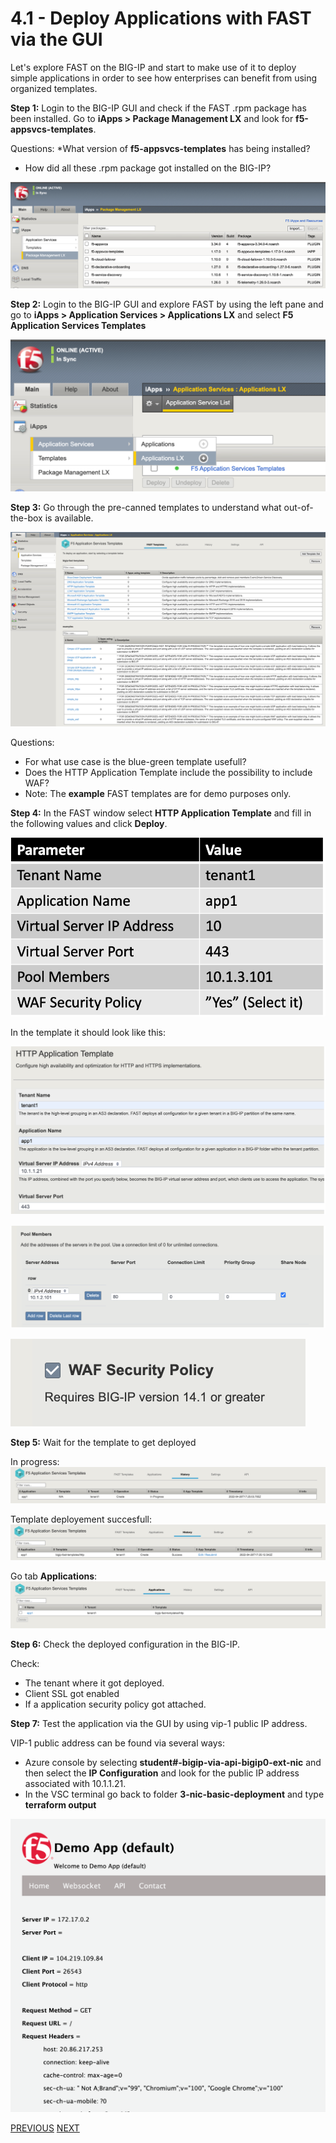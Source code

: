 # 4.1 - Deploy Applications with FAST via the GUI

Let's explore FAST on the BIG-IP and start to make use of it to deploy simple applications in order to see how enterprises can benefit from using organized templates.

**Step 1:** Login to the BIG-IP GUI and check if the FAST .rpm package has been installed. Go to **iApps > Package Management LX** and look for **f5-appsvcs-templates**.

Questions:
*What version of **f5-appsvcs-templates** has being installed?
* How did all these .rpm package got installed on the BIG-IP?

![](../png/module4/task4_1_p1.png)

**Step 2:** Login to the BIG-IP GUI and explore FAST by using the left pane and go to **iApps > Application Services > Applications LX** and select **F5 Application Services Templates**

![](../png/module4/task4_1_p2.png)

**Step 3:** Go through the pre-canned templates to understand what out-of-the-box is available.

![](../png/module4/task4_1_p3.png)

Questions:
* For what use case is the blue-green template usefull?
* Does the HTTP Application Template include the possibility to include WAF?
* Note: The **example** FAST templates are for demo purposes only.

**Step 4:** In the FAST window select **HTTP Application Template** and fill in the following values and click **Deploy**.

![](../png/module4/task4_1_p4.png)

In the template it should look like this:

![](../png/module4/task4_1_p5.png)

![](../png/module4/task4_1_p6.png)

![](../png/module4/task4_1_p7.png)

**Step 5:** Wait for the template to get deployed

In progress:
![](../png/module4/task4_1_p8.png)

Template deployement succesfull:
![](../png/module4/task4_1_p9.png)

Go tab **Applications**:
![](../png/module4/task4_1_p10.png)


**Step 6:** Check the deployed configuration in the BIG-IP.

Check:
* The tenant where it got deployed.
* Client SSL got enabled
* If a application security policy got attached.

**Step 7:** Test the application via the GUI by using vip-1 public IP address.

VIP-1 public address can be found via several ways:
* Azure console by selecting **student#-bigip-via-api-bigip0-ext-nic** and then select the **IP Configuration** and look for the public IP address associated with 10.1.1.21.
* In the VSC terminal go back to folder **3-nic-basic-deployment** and type **terraform output**

![](../png/module4/task4_1_p11.png)

[PREVIOUS](module_4/module4.md)      [NEXT](module_4/task4_2.md)